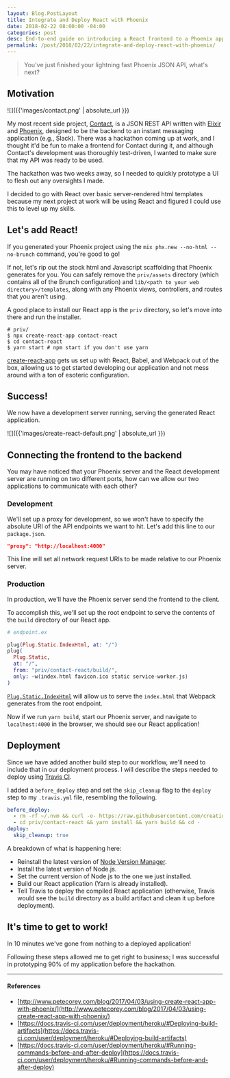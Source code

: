 ```yaml
---
layout: Blog.PostLayout
title: Integrate and Deploy React with Phoenix
date: 2018-02-22 08:00:00 -04:00
categories: post
desc: End-to-end guide on introducing a React frontend to a Phoenix application.
permalink: /post/2018/02/22/integrate-and-deploy-react-with-phoenix/
---
```


> You've just finished your lightning fast Phoenix JSON API, what's next?

## Motivation

![]({{'images/contact.png' | absolute_url }})

My most recent side project, [Contact](https://www.github.com/mhanberg/contact), is a JSON REST API written with [Elixir](https://elixir-lang.org/) and [Phoenix](https://github.com/phoenixframework/phoenix), designed to be the backend to an instant messaging application (e.g., Slack). There was a hackathon coming up at work, and I thought it'd be fun to make a frontend for Contact during it, and although Contact's development was thoroughly test-driven, I wanted to make sure that my API was ready to be used.

The hackathon was two weeks away, so I needed to quickly prototype a UI to flesh out any oversights I made.

I decided to go with React over basic server-rendered html templates because my next project at work will be using React and figured I could use this to level up my skills.

## Let's add React!

If you generated your Phoenix project using the `mix phx.new --no-html --no-brunch` command, you're good to go! 

If not, let's rip out the stock html and Javascript scaffolding that Phoenix generates for you. You can safely remove the `priv/assets` directory (which contains all of the Brunch configuration) and `lib/<path to your web directory>/templates`, along with any Phoenix views, controllers, and routes that you aren't using.

A good place to install our React app is the `priv` directory, so let's move into there and run the installer.

```shell
# priv/
$ npx create-react-app contact-react 
$ cd contact-react 
$ yarn start # npm start if you don't use yarn
```

[create-react-app](https://github.com/facebook/create-react-app) gets us set up with React, Babel, and Webpack out of the box, allowing us to get started developing our application and not mess around with a ton of esoteric configuration.

## Success!

We now have a development server running, serving the generated React application. 

![]({{'images/create-react-default.png' | absolute_url }})

## Connecting the frontend to the backend

You may have noticed that your Phoenix server and the React development server are running on two different ports, how can we allow our two applications to communicate with each other?

### Development

We'll set up a proxy for development, so we won't have to specify the absolute URI of the API endpoints we want to hit. Let's add this line to our `package.json`.

```json
"proxy": "http://localhost:4000"
```

This line will set all network request URIs to be made relative to our Phoenix server.

### Production

In production, we'll have the Phoenix server send the frontend to the client.

To accomplish this, we'll set up the root endpoint to serve the contents of the `build` directory of our React app. 

```elixir
# endpoint.ex

plug(Plug.Static.IndexHtml, at: "/")
plug(
  Plug.Static,
  at: "/",
  from: "priv/contact-react/build/",
  only: ~w(index.html favicon.ico static service-worker.js)
)
```

[`Plug.Static.IndexHtml`](https://hex.pm/packages/plug_static_index_html) will allow us to serve the `index.html` that Webpack generates from the root endpoint.

Now if we run `yarn build`, start our Phoenix server, and navigate to `localhost:4000` in the browser, we should see our React application!

## Deployment

Since we have added another build step to our workflow, we'll need to include that in our deployment process. I will describe the steps needed to deploy using [Travis CI](https://travis-ci.org/).

I added a `before_deploy` step and set the `skip_cleanup` flag to the `deploy` step to my `.travis.yml` file, resembling the following.

```yaml
before_deploy:
  - rm -rf ~/.nvm && curl -o- https://raw.githubusercontent.com/creationix/nvm/v0.33.8/install.sh | bash && nvm install node && nvm use node
  - cd priv/contact-react && yarn install && yarn build && cd - 
deploy:
  skip_cleanup: true
```

A breakdown of what is happening here:

* Reinstall the latest version of [Node Version Manager](https://github.com/creationix/nvm).
* Install the latest version of Node.js.
* Set the current version of Node.js to the one we just installed.
* Build our React application (Yarn is already installed).
* Tell Travis to deploy the compiled React application (otherwise, Travis would see the `build` directory as a build artifact and clean it up before deployment).

## It's time to get to work!

In 10 minutes we've gone from nothing to a deployed application!

Following these steps allowed me to get right to business; I was successful in prototyping 90% of my application before the hackathon.

---

#### References

* [http://www.petecorey.com/blog/2017/04/03/using-create-react-app-with-phoenix/](http://www.petecorey.com/blog/2017/04/03/using-create-react-app-with-phoenix/)
* [https://docs.travis-ci.com/user/deployment/heroku/#Deploying-build-artifacts](https://docs.travis-ci.com/user/deployment/heroku/#Deploying-build-artifacts)
* [https://docs.travis-ci.com/user/deployment/heroku/#Running-commands-before-and-after-deploy](https://docs.travis-ci.com/user/deployment/heroku/#Running-commands-before-and-after-deploy)

